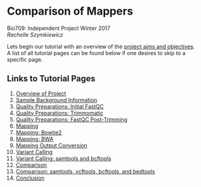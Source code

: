 # Comparison of Mappers
Bio709: Independent Project Winter 2017  
*Rachelle Szymkiewicz*

Lets begin our tutorial with an overview of the [project aims and objectives](https://github.com/rszymkiewicz/Comparison_of_Mappers/blob/master/1_Overview_of_Project.md).  
A list of all tutorial pages can be found below if one desires to skip to a specific page.  

## Links to Tutorial Pages
1. [Overview of Project](https://github.com/rszymkiewicz/Comparison_of_Mappers/blob/master/1_Overview_of_Project.md)  
2. [Sample Background Information](https://github.com/rszymkiewicz/Comparison_of_Mappers/blob/master/2_Sample_Background.md)  
3. [Quality Preparations: Initial FastQC](https://github.com/rszymkiewicz/Comparison_of_Mappers/blob/master/3_Quality_Preparations_Inital_FastQC.md)  
4. [Quality Preparations: Trimmomatic](https://github.com/rszymkiewicz/Comparison_of_Mappers/blob/master/4_Quality_Preparations_Trimmomatic.md)  
5. [Quality Preparations: FastQC Post-Trimming](https://github.com/rszymkiewicz/Comparison_of_Mappers/blob/master/5_Quality_Preparations_FastQC_CheckAfterTrimming.md)  
6. [Mapping](https://github.com/rszymkiewicz/Comparison_of_Mappers/blob/master/6_Mapping.md)  
7. [Mapping: Bowtie2](https://github.com/rszymkiewicz/Comparison_of_Mappers/blob/master/7_Mapping_Bowtie2.md)  
8. [Mapping: BWA](https://github.com/rszymkiewicz/Comparison_of_Mappers/blob/master/8_Mapping_BWA.md)  
9. [Mapping Output Conversion](https://github.com/rszymkiewicz/Comparison_of_Mappers/blob/master/sam_to_bam_to_sorted.md)
10. [Variant Calling](https://github.com/rszymkiewicz/Comparison_of_Mappers/blob/master/9_Variant_Calling.md)  
11. [Variant Calling: samtools and bcftools](https://github.com/rszymkiewicz/Comparison_of_Mappers/blob/master/10_Variant_Calling_Samtools_Bedtools.md)  
12. [Comparison](https://github.com/rszymkiewicz/Comparison_of_Mappers/blob/master/11_Comparison.md)  
13. [Comparison: samtools, vcftools, bcftools, and bedtools](https://github.com/rszymkiewicz/Comparison_of_Mappers/blob/master/12_Comparison_vcftools_bedtools.md)
14. [Conclusion](https://github.com/rszymkiewicz/Comparison_of_Mappers/blob/master/Conclusion.md)  
